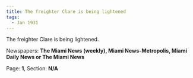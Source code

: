 ```yaml
---  
title: The freighter Clare is being lightened  
tags:  
  - Jan 1931  
---  
```

  
The freighter Clare is being lightened.  
  
Newspapers: **The Miami News (weekly), Miami News-Metropolis, Miami Daily News or The Miami News**  
  
Page: **1**, Section: **N/A** 
